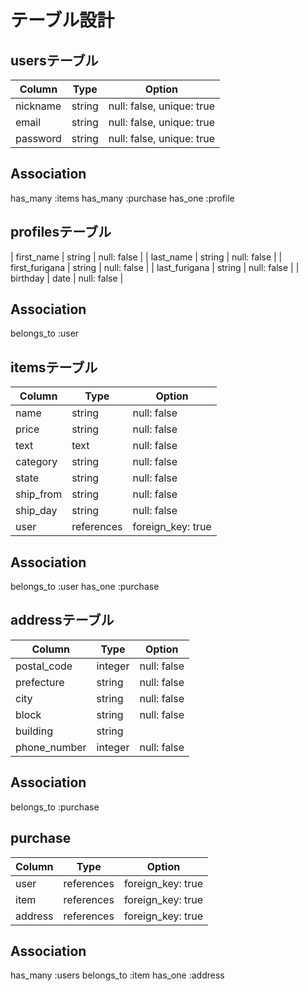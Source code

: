 # テーブル設計

## usersテーブル

| Column         | Type    | Option                   | 
| -------------- | ------- | ------------------------ | 
| nickname       | string  | null: false, unique: true| 
| email          | string  | null: false, unique: true| 
| password       | string  | null: false, unique: true| 

## Association

has_many :items
has_many :purchase
has_one :profile

## profilesテーブル

| first_name     | string  | null: false |
| last_name      | string  | null: false | 
| first_furigana | string  | null: false | 
| last_furigana  | string  | null: false | 
| birthday       | date    | null: false | 

## Association

belongs_to :user

## itemsテーブル

| Column       | Type       | Option            | 
| ------------ | ---------- | ----------------- | 
| name         | string     | null: false       | 
| price        | string     | null: false       | 
| text         | text       | null: false       | 
| category     | string     | null: false       | 
| state        | string     | null: false       | 
| ship_from    | string     | null: false       | 
| ship_day     | string     | null: false       | 
| user         | references | foreign_key: true | 

## Association

belongs_to :user
has_one :purchase

## addressテーブル

| Column       | Type    | Option      | 
| ------------ | ------- | ----------- | 
| postal_code  | integer | null: false | 
| prefecture   | string  | null: false | 
| city         | string  | null: false | 
| block        | string  | null: false | 
| building     | string  |             | 
| phone_number | integer | null: false | 

## Association

belongs_to :purchase

## purchase

| Column  | Type       | Option            | 
| ------- | ---------- | ----------------- | 
| user    | references | foreign_key: true | 
| item    | references | foreign_key: true | 
| address | references | foreign_key: true | 

## Association

has_many :users
belongs_to :item
has_one :address